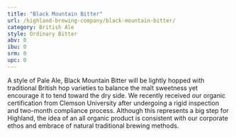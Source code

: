 ```yaml
---
title: "Black Mountain Bitter"
url: /highland-brewing-company/black-mountain-bitter/
category: British Ale
style: Ordinary Bitter
abv: 0
ibu: 0
srm: 0
upc: 0
---
```

A style of Pale Ale, Black Mountain Bitter will be lightly hopped with traditional British hop varieties to balance the malt sweetness yet encourage it to tend toward the dry side. We recently received our organic certification from Clemson University after undergoing a rigid inspection and two-month compliance process. Although this represents a big step for Highland, the idea of an all organic product is consistent with our corporate ethos and embrace of natural traditional brewing methods.
